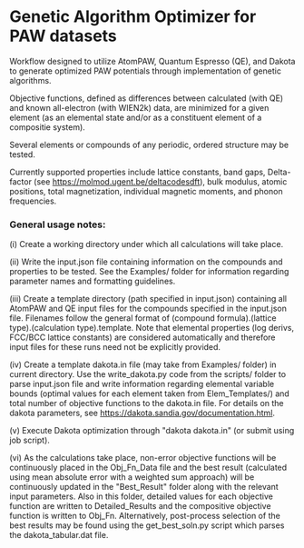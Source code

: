 # Genetic Algorithm Optimizer for PAW datasets

Workflow designed to utilize AtomPAW, Quantum Espresso (QE), and Dakota to generate optimized PAW potentials through implementation of genetic algorithms.

Objective functions, defined as differences between calculated (with QE) and known all-electron (with WIEN2k) data, are minimized for a given element (as an elemental state and/or as a constituent element of a compositie system).

Several elements or compounds of any periodic, ordered structure may be tested.

Currently supported properties include lattice constants, band gaps, Delta-factor (see https://molmod.ugent.be/deltacodesdft), bulk modulus, atomic positions, total magnetization, individual magnetic moments, and phonon frequencies.

### General usage notes:

(i) Create a working directory under which all calculations will take place.

(ii) Write the input.json file containing information on the compounds and properties to be tested. See the Examples/ folder for information regarding parameter names and formatting guidelines.

(iii) Create a template directory (path specified in input.json) containing all AtomPAW and QE input files for the compounds specified in the input.json file. Filenames follow the general format of (compound formula).(lattice type).(calculation type).template. Note that elemental properties (log derivs, FCC/BCC lattice constants) are considered automatically and therefore input files for these runs need not be explicitly provided.

(iv) Create a template dakota.in file (may take from Examples/ folder) in current directory. Use the write_dakota.py code from the scripts/ folder to parse input.json file and write information regarding elemental variable bounds (optimal values for each element taken from Elem_Templates/) and total number of objective functions to the dakota.in file. For details on the dakota parameters, see https://dakota.sandia.gov/documentation.html.

(v) Execute Dakota optimization through "dakota dakota.in" (or submit using job script).

(vi) As the calculations take place, non-error objective functions will be continuously placed in the Obj_Fn_Data file and the best result (calculated using mean absolute error with a weighted sum approach) will be continuously updated in the "Best_Result" folder along with the relevant input parameters. Also in this folder, detailed values for each objective function are written to Detailed_Results and the compositive objective function is written to Obj_Fn. Alternatively, post-process selection of the best results may be found using the get_best_soln.py script which parses the dakota_tabular.dat file.
